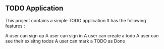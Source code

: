 ## TODO Application 

This project contains a simple TODO application 
It has the following features :

A user can sign up 
A user can sign in
A user can create a todo 
A user can see their exisitng todos
A user can mark a TODO as Done